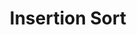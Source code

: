 ---
title: "Insertion Sort"
published: true
morea_id: reading-screencast-2a
morea_summary: "Insertion sort example"
morea_type: reading
morea_sort_order: 1
morea_url: http://www.youtube.com/watch?v=euEquYjVVcQ
morea_labels:
 - Screencast
 - Suthers
 - 8 min
---
